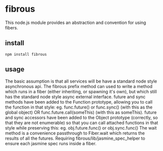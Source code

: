 fibrous
======

This node.js module provides an abstraction and convention for using fibers.

install
------
    npm install fibrous

usage
------

  The basic assumption is that all services will be have a standard node style asynchronous api.
  The fibrous prefix method can used to write a method which runs in a fiber (either inheriting, or spawning
    it's own), but which still has the standard node style async external interface.
  future and sync methods have been added to the Function prototype, allowing you to call the function in that style:
    eg. func.future() or func.sync() (with this as the global object) OR func.future.call(someThis) (with this as someThis).
  future and sync accessors have been added to the Object prototype (correctly, so that they are not enumerable) so that
    you can call attached functions in that style while preserving this: eg. obj.future.func() or obj.sync.func()
  The wait method is a convenience passthrough to Fiber.wait which returns the results of all the futures.
  Requiring fibrous/lib/jasmine_spec_helper to ensure each jasmine spec runs inside a fiber.
